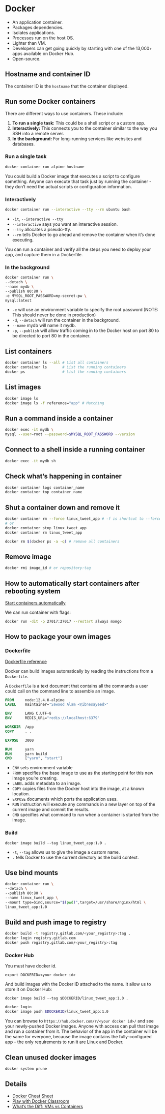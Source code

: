 # Docker

- An application container.
- Packages dependencies.
- Isolates applications.
- Processes run on the host OS.
- Lighter than VM.
- Developers can get going quickly by starting with one of the 13,000+ apps available on Docker Hub.
- Open-source.

## Hostname and container ID

The container ID is the `hostname` that the container displayed.

## Run some Docker containers

There are different ways to use containers. These include:

1. **To run a single task:** This could be a shell script or a custom app.
2. **Interactively:** This connects you to the container similar to the way you SSH into a remote server.
3. **In the background:** For long-running services like websites and databases.

### Run a single task

```sh
docker container run alpine hostname
```

You could build a Docker image that executes a script to configure something. Anyone can execute
that task just by running the container - they don’t need the actual scripts or configuration information.

### Interactively

```sh
docker container run --interactive --tty --rm ubuntu bash
```

- `-it`, `--interactive --tty`
- `--interactive` says you want an interactive session.
- `--tty` allocates a pseudo-tty.
- `--rm` tells Docker to go ahead and remove the container when it’s done executing.

You can run a container and verify all the steps you need to deploy your app, and capture them in a Dockerfile.

### In the background

```sh
docker container run \
--detach \
--name mydb \
--publish 80:80 \
-e MYSQL_ROOT_PASSWORD=my-secret-pw \
mysql:latest
```

- `-e` will use an environment variable to specify the root password (NOTE: This should never be done
in production)
- `-d`, `--detach` will run the container in the background.
- `--name` mydb will name it mydb.
- `-p`, `--publish` will allow traffic coming in to the Docker host on port 80 to be directed to port
80 in the container.

## List containers

```sh
docker container ls --all # List all containers
docker container ls       # List the running containers
docker ps                 # List the running containers
```

## List images

```sh
docker image ls
docker image ls -f reference="app" # Matching
```

## Run a command inside a container

```sh
docker exec -it mydb \
mysql --user=root --password=$MYSQL_ROOT_PASSWORD --version
```

## Connect to a shell inside a running container

```sh
docker exec -it mydb sh
```

## Check what’s happening in container

```sh
docker container logs container_name
docker container top container_name
```

## Shut a container down and remove it

```sh
docker container rm --force linux_tweet_app # -f is shortcut to --force
# or
docker container stop linux_tweet_app
docker container rm linux_tweet_app

docker rm $(docker ps -a -q) # remove all containers
```

## Remove image

```sh
docker rmi image_id # or repository:tag
```

## How to automatically start containers after rebooting system

[Start containers automatically](https://docs.docker.com/config/containers/start-containers-automatically/)

We can run container with flags:

```sh
docker run -dit -p 27017:27017 --restart always mongo
```

## How to package your own images

### Dockerfile

[Dockerfile reference](https://docs.docker.com/engine/reference/builder/)

Docker can build images automatically by reading the instructions from a `Dockerfile`.

A `Dockerfile` is a text document that contains all the commands a user could call on the command
line to assemble an image.

```dockerfile
FROM     node:12.4.0-alpine
LABEL    maintainer="Sawood Alam <@ibnesayeed>"

ENV      LANG C.UTF-8
ENV      REDIS_URL="redis://localhost:6379"

WORKDIR  /app
COPY     . .

EXPOSE   3000

RUN      yarn
RUN      yarn build
CMD      ["yarn", "start"]
```

- `ENV` sets environment variable
- `FROM` specifies the base image to use as the starting point for this new image you’re creating.
- `LABEL` adds metadata to an image.
- `COPY` copies files from the Docker host into the image, at a known location.
- `EXPOSE` documents which ports the application uses.
- `RUN` instruction will execute any commands in a new layer on top of the current image and commit
the results.
- `CMD` specifies what command to run when a container is started from the image.

### Build

`docker image build --tag linux_tweet_app:1.0 .`

- `-t`, `--tag` allows us to give the image a custom name.
- `.` tells Docker to use the current directory as the build context.

## Use bind mounts

```sh
docker container run \
--detach \
--publish 80:80 \
--name linux_tweet_app \
--mount type=bind,source="$(pwd)",target=/usr/share/nginx/html \
linux_tweet_app:1.0
```

## Build and push image to registry

```sh
docker build -t registry.gitlab.com/<your_registry>:tag .
docker login registry.gitlab.com
docker push registry.gitlab.com/<your_registry>:tag
```

### Docker Hub

You must have docker id.

`export DOCKERID=<your docker id>`

And build images with the Docker ID attached to the name. It allow us to store it on Docker Hub:

`docker image build --tag $DOCKERID/linux_tweet_app:1.0 .`

```sh
docker login
docker image push $DOCKERID/linux_tweet_app:1.0
```

You can browse to `https://hub.docker.com/r/<your docker id>/` and see your newly-pushed Docker images.
Anyone with access can pull that image and run a container from it. The behavior of the app in the
container will be the same for everyone, because the image contains the fully-configured app - the
only requirements to run it are Linux and Docker.

## Clean unused docker images

```sh
docker system prune
```

## Details

- [Docker Cheat Sheet](https://github.com/wsargent/docker-cheat-sheet)
- [Play with Docker Classroom](https://training.play-with-docker.com/)
- [What’s the Diff: VMs vs Containers](https://www.backblaze.com/blog/vm-vs-containers/)

